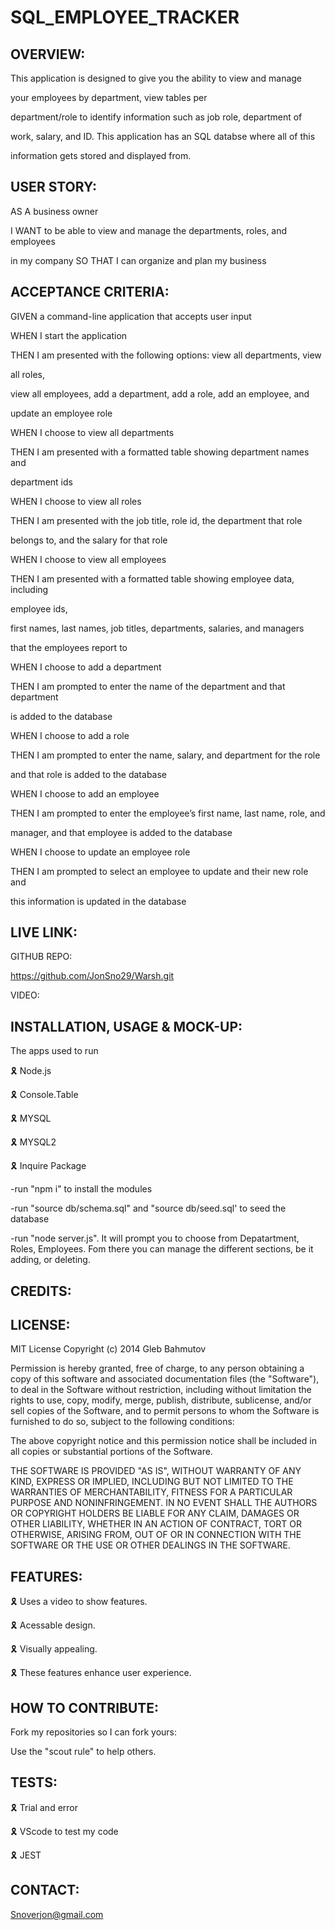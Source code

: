 # SQL_EMPLOYEE_TRACKER

## OVERVIEW:

This application is designed to give you the ability to view and manage 

your employees by department, view tables per 

department/role to identify information such as job role, department of 

work, salary, and ID. This application has an SQL databse where all of this 

information gets stored and displayed from.

## USER STORY:

AS A business owner

I WANT to be able to view and manage the departments, roles, and employees 

in my company SO THAT I can organize and plan my business


## ACCEPTANCE CRITERIA:

GIVEN a command-line application that accepts user input

WHEN I start the application

THEN I am presented with the following options: view all departments, view 

all roles, 

view all employees, add a department, add a role, add an employee, and 

update an employee role

WHEN I choose to view all departments

THEN I am presented with a formatted table showing department names and 

department ids

WHEN I choose to view all roles

THEN I am presented with the job title, role id, the department that role 

belongs to, and the salary for that role

WHEN I choose to view all employees

THEN I am presented with a formatted table showing employee data, including 

employee ids,

 first names, last names, job titles, departments, salaries, and managers 
 
 that the employees report to

WHEN I choose to add a department

THEN I am prompted to enter the name of the department and that department 

is added to the database

WHEN I choose to add a role

THEN I am prompted to enter the name, salary, and department for the role 

and that role is added to the database

WHEN I choose to add an employee

THEN I am prompted to enter the employee’s first name, last name, role, and 

manager, and that employee is added to the database

WHEN I choose to update an employee role

THEN I am prompted to select an employee to update and their new role and 

this information is updated in the database

## LIVE LINK:

GITHUB REPO:

https://github.com/JonSno29/Warsh.git

VIDEO:



## INSTALLATION, USAGE & MOCK-UP:

The apps used to run

🎗 Node.js

🎗 Console.Table

🎗 MYSQL

🎗 MYSQL2

🎗 Inquire Package

-run "npm i" to install the modules

-run "source db/schema.sql" and "source db/seed.sql' to seed the database

-run "node server.js". It will prompt you to choose from Depatartment, Roles, Employees. Fom there you can manage the different sections, be it adding, or deleting.


## CREDITS:


## LICENSE:

MIT License
Copyright (c) 2014 Gleb Bahmutov

Permission is hereby granted, free of charge, to any person obtaining a copy of this software and associated documentation files (the "Software"), to deal in the Software without restriction, including without limitation the rights to use, copy, modify, merge, publish, distribute, sublicense, and/or sell copies of the Software, and to permit persons to whom the Software is furnished to do so, subject to the following conditions:

The above copyright notice and this permission notice shall be included in all copies or substantial portions of the Software.

THE SOFTWARE IS PROVIDED "AS IS", WITHOUT WARRANTY OF ANY KIND, EXPRESS OR IMPLIED, INCLUDING BUT NOT LIMITED TO THE WARRANTIES OF MERCHANTABILITY, FITNESS FOR A PARTICULAR PURPOSE AND NONINFRINGEMENT. IN NO EVENT SHALL THE AUTHORS OR COPYRIGHT HOLDERS BE LIABLE FOR ANY CLAIM, DAMAGES OR OTHER LIABILITY, WHETHER IN AN ACTION OF CONTRACT, TORT OR OTHERWISE, ARISING FROM, OUT OF OR IN CONNECTION WITH THE SOFTWARE OR THE USE OR OTHER DEALINGS IN THE SOFTWARE.

## FEATURES:

🎗 Uses a video to show features.

🎗 Acessable design.

🎗 Visually appealing.

🎗 These features enhance user experience.

## HOW TO CONTRIBUTE:

Fork my repositories so I can fork yours:

Use the "scout rule" to help others.

## TESTS:

🎗 Trial and error

🎗 VScode to test my code

🎗 JEST

## CONTACT:

Snoverjon@gmail.com
